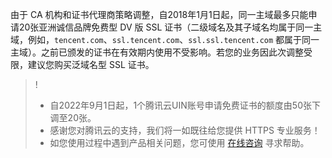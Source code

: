 由于 CA 机构和证书代理商策略调整，自2018年1月1日起，同一主域最多只能申请20张亚洲诚信品牌免费型 DV 版 SSL 证书（二级域名及其子域名均属于同一主域，例如，`tencent.com`、`ssl.tencent.com`、`ssl.ssl.tencent.com` 都属于同一主域）。之前已颁发的证书在有效期内使用不受影响。若您的业务因此次调整受限，建议您购买泛域名型 SSL 证书。

>!
>- 自2022年9月1日起，1个腾讯云UIN账号申请免费证书的额度由50张下调至20张。
>- 感谢您对腾讯云的支持，我们将一如既往给您提供 HTTPS 专业服务！
>- 如您使用过程中遇到产品相关问题，您可使用 [在线咨询](https://cloud.tencent.com/online-service?from=connect-us) 寻求帮助。

